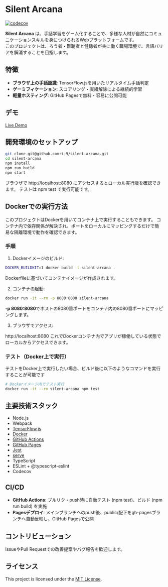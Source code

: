 # Silent Arcana

[![codecov](https://codecov.io/github/t-9/silent-arcana/graph/badge.svg?token=MUEH7QLSJK)](https://codecov.io/github/t-9/silent-arcana)

**Silent Arcana** は、手話学習をゲーム化することで、多様な人材が自然にコミュニケーションスキルを身につけられるWebプラットフォームです。  
このプロジェクトは、ろう者・難聴者と健聴者が共に働く職場環境で、言語バリアを解消することを目指します。

## 特徴
- **ブラウザ上の手話認識**: TensorFlow.jsを用いたリアルタイム手話判定
- **ゲーミフィケーション**: スコアリング・実績解除による継続的学習
- **軽量ホスティング**: GitHub Pagesで無料・容易に公開可能

## デモ
[Live Demo](https://t-9.github.io/silent-arcana/)

## 開発環境のセットアップ
```bash
git clone git@github.com:t-9/silent-arcana.git
cd silent-arcana
npm install
npm run build
npm start
```

ブラウザで http://localhost:8080 にアクセスするとローカル実行版を確認できます。
テストは npm test で実行可能です。

## Dockerでの実行方法

このプロジェクトはDockerを用いてコンテナ上で実行することもできます。
コンテナ内で依存関係が解決され、ポートをローカルにマッピングするだけで簡易な隔離環境で動作を確認できます。
### 手順

1. Dockerイメージのビルド:
``` bash
DOCKER_BUILDKIT=1 docker build -t silent-arcana .
```

Dockerfileに基づいてコンテナイメージが作成されます。

2. コンテナの起動:
``` bash
docker run -it --rm -p 8080:8080 silent-arcana
```

**-p 8080:8080**でホストの8080番ポートをコンテナ内の8080番ポートにマッピングします。

3. ブラウザでアクセス:

http://localhost:8080
これでDockerコンテナ内でアプリが稼働している状態でローカルからアクセスできます。

### テスト（Docker上で実行）

テストをDocker上で実行したい場合、ビルド後に以下のようなコマンドを実行することが可能です

```bash
# Dockerイメージ内でテスト実行
docker run -it --rm silent-arcana npm test
```

## 主要技術スタック
- Node.js
- Webpack
- [TensorFlow.js](https://www.tensorflow.org/js)
- [Docker](https://www.docker.com/)
- [GitHub Actions](https://github.co.jp/features/actions)
- [GitHub Pages](https://docs.github.com/ja/pages/getting-started-with-github-pages/about-github-pages)
- [Jest](https://jestjs.io/)
- [serve](https://github.com/vercel/serve)
- TypeScript
- ESLint + @typescript-eslint
- Codecov

## CI/CD
- **GitHub Actions**: プルリク・push時に自動テスト (npm test)、ビルド (npm run build) を実施
- **Pagesデプロイ**: メインブランチへのpush後、public/配下をgh-pagesブランチへ自動反映し、GitHub Pagesで公開

## コントリビューション
IssueやPull Requestでの改善提案やバグ報告を歓迎します。

## ライセンス
This project is licensed under the [MIT License](LICENSE).
